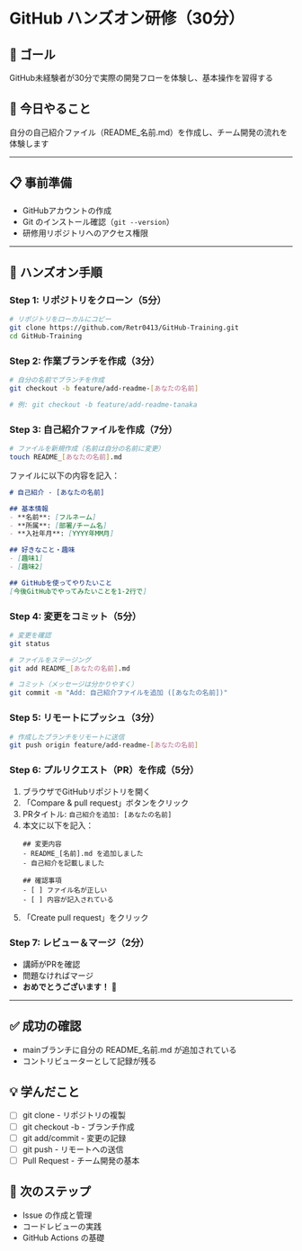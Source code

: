 # GitHub ハンズオン研修（30分）

## 🎯 ゴール
GitHub未経験者が30分で実際の開発フローを体験し、基本操作を習得する

## 📝 今日やること
自分の自己紹介ファイル（README_名前.md）を作成し、チーム開発の流れを体験します

---

## 📋 事前準備
- GitHubアカウントの作成
- Git のインストール確認（`git --version`）
- 研修用リポジトリへのアクセス権限

---

## 🚀 ハンズオン手順

### Step 1: リポジトリをクローン（5分）
```bash
# リポジトリをローカルにコピー
git clone https://github.com/Retr0413/GitHub-Training.git
cd GitHub-Training
```

### Step 2: 作業ブランチを作成（3分）
```bash
# 自分の名前でブランチを作成
git checkout -b feature/add-readme-[あなたの名前]

# 例: git checkout -b feature/add-readme-tanaka
```

### Step 3: 自己紹介ファイルを作成（7分）
```bash
# ファイルを新規作成（名前は自分の名前に変更）
touch README_[あなたの名前].md
```

ファイルに以下の内容を記入：
```markdown
# 自己紹介 - [あなたの名前]

## 基本情報
- **名前**: [フルネーム]
- **所属**: [部署/チーム名]
- **入社年月**: [YYYY年MM月]

## 好きなこと・趣味
- [趣味1]
- [趣味2]

## GitHubを使ってやりたいこと
[今後GitHubでやってみたいことを1-2行で]
```

### Step 4: 変更をコミット（5分）
```bash
# 変更を確認
git status

# ファイルをステージング
git add README_[あなたの名前].md

# コミット（メッセージは分かりやすく）
git commit -m "Add: 自己紹介ファイルを追加 ([あなたの名前])"
```

### Step 5: リモートにプッシュ（3分）
```bash
# 作成したブランチをリモートに送信
git push origin feature/add-readme-[あなたの名前]
```

### Step 6: プルリクエスト（PR）を作成（5分）
1. ブラウザでGitHubリポジトリを開く
2. 「Compare & pull request」ボタンをクリック
3. PRタイトル: `自己紹介を追加: [あなたの名前]`
4. 本文に以下を記入：
   ```
   ## 変更内容
   - README_[名前].md を追加しました
   - 自己紹介を記載しました
   
   ## 確認事項
   - [ ] ファイル名が正しい
   - [ ] 内容が記入されている
   ```
5. 「Create pull request」をクリック

### Step 7: レビュー＆マージ（2分）
- 講師がPRを確認
- 問題なければマージ
- **おめでとうございます！** 🎉

---

## ✅ 成功の確認
- mainブランチに自分の README_名前.md が追加されている
- コントリビューターとして記録が残る

## 💡 学んだこと
- [ ] git clone - リポジトリの複製
- [ ] git checkout -b - ブランチ作成
- [ ] git add/commit - 変更の記録
- [ ] git push - リモートへの送信
- [ ] Pull Request - チーム開発の基本

## 🔗 次のステップ
- Issue の作成と管理
- コードレビューの実践
- GitHub Actions の基礎